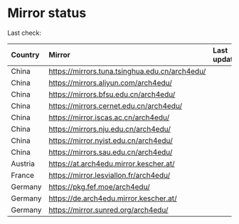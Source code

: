 <script src="./time.js"></script>
# Mirror status
Last check: <script type="text/javascript">localize(1718519167.7639647);</script>

|Country|Mirror|Last update|
|:------|:-----|:----------|
|China|https://mirrors.tuna.tsinghua.edu.cn/arch4edu/|<script type="text/javascript">localize(1718476521);</script>|
|China|https://mirrors.aliyun.com/arch4edu/|<script type="text/javascript">localize(1718476521);</script>|
|China|https://mirrors.bfsu.edu.cn/arch4edu/|<script type="text/javascript">localize(1718476521);</script>|
|China|https://mirrors.cernet.edu.cn/arch4edu/|<script type="text/javascript">localize(1718476521);</script>|
|China|https://mirror.iscas.ac.cn/arch4edu/|<script type="text/javascript">localize(1718476521);</script>|
|China|https://mirrors.nju.edu.cn/arch4edu/|<script type="text/javascript">localize(1718476521);</script>|
|China|https://mirror.nyist.edu.cn/arch4edu/|<script type="text/javascript">localize(1718476521);</script>|
|China|https://mirrors.sau.edu.cn/arch4edu/|<script type="text/javascript">localize(1718476521);</script>|
|Austria|https://at.arch4edu.mirror.kescher.at/|<script type="text/javascript">localize(1718476521);</script>|
|France|https://mirror.lesviallon.fr/arch4edu/|<script type="text/javascript">localize(1718476521);</script>|
|Germany|https://pkg.fef.moe/arch4edu/|<script type="text/javascript">localize(1718476521);</script>|
|Germany|https://de.arch4edu.mirror.kescher.at/|<script type="text/javascript">localize(1718476521);</script>|
|Germany|https://mirror.sunred.org/arch4edu/|<script type="text/javascript">localize(1718476521);</script>|

<script src="./tablefilter/tablefilter.js"></script>
<script src="./table.js"></script>